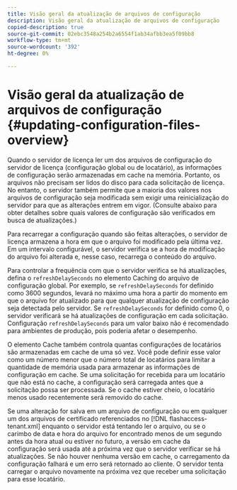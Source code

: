 ```yaml
---
title: Visão geral da atualização de arquivos de configuração
description: Visão geral da atualização de arquivos de configuração
copied-description: true
source-git-commit: 02ebc3548a254b2a6554f1ab34afbb3ea5f09bb8
workflow-type: tm+mt
source-wordcount: '392'
ht-degree: 0%

---
```


# Visão geral da atualização de arquivos de configuração {#updating-configuration-files-overview}

Quando o servidor de licença ler um dos arquivos de configuração do servidor de licença (configuração global ou de locatário), as informações de configuração serão armazenadas em cache na memória. Portanto, os arquivos não precisam ser lidos do disco para cada solicitação de licença. No entanto, o servidor também permite que a maioria dos valores nos arquivos de configuração seja modificada sem exigir uma reinicialização do servidor para que as alterações entrem em vigor. (Consulte abaixo para obter detalhes sobre quais valores de configuração são verificados em busca de atualizações.)

Para recarregar a configuração quando são feitas alterações, o servidor de licença armazena a hora em que o arquivo foi modificado pela última vez. Em um intervalo configurável, o servidor verifica se a hora de modificação do arquivo foi alterada e, nesse caso, recarrega o conteúdo do arquivo.

Para controlar a frequência com que o servidor verifica se há atualizações, defina o `refreshDelaySeconds` no elemento Caching do arquivo de configuração global. Por exemplo, se `refreshDelaySeconds` for definido como 3600 segundos, levará no máximo uma hora a partir do momento em que o arquivo for atualizado para que qualquer atualização de configuração seja detectada pelo servidor. Se `refreshDelaySeconds` for definido como 0, o servidor verificará se há atualizações de configuração em cada solicitação. Configuração `refreshDelaySeconds` para um valor baixo não é recomendado para ambientes de produção, pois poderia afetar o desempenho.

O elemento Cache também controla quantas configurações de locatários são armazenadas em cache de uma só vez. Você pode definir esse valor como um número menor que o número total de locatários para limitar a quantidade de memória usada para armazenar as informações de configuração em cache. Se uma solicitação for recebida para um locatário que não está no cache, a configuração será carregada antes que a solicitação possa ser processada. Se o cache estiver cheio, o locatário menos usado recentemente será removido do cache.

Se uma alteração for salva em um arquivo de configuração ou em qualquer um dos arquivos de certificado referenciados no [!DNL flashaccess-tenant.xml] enquanto o servidor está tentando ler o arquivo, ou se o carimbo de data e hora do arquivo for encontrado menos de um segundo antes da hora atual ou estiver no futuro, a versão em cache da configuração será usada até a próxima vez que o servidor verificar se há atualizações. Se não houver nenhuma versão em cache, o carregamento da configuração falhará e um erro será retornado ao cliente. O servidor tenta carregar o arquivo novamente na próxima vez que receber uma solicitação para esse locatário.

